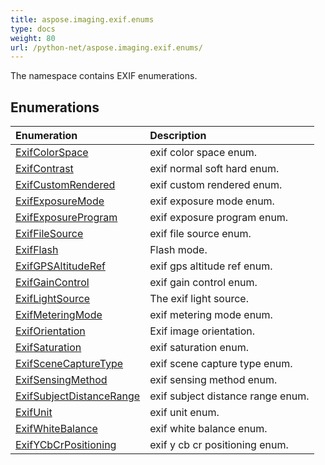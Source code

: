 ```yaml
---
title: aspose.imaging.exif.enums
type: docs
weight: 80
url: /python-net/aspose.imaging.exif.enums/
---
```



The namespace contains EXIF enumerations.

## **Enumerations**
|**Enumeration**|**Description**|
| :- | :- |
|[ExifColorSpace](/imaging/python-net/aspose.imaging.exif.enums/exifcolorspace/)|exif color space enum.|
|[ExifContrast](/imaging/python-net/aspose.imaging.exif.enums/exifcontrast/)|exif normal soft hard enum.|
|[ExifCustomRendered](/imaging/python-net/aspose.imaging.exif.enums/exifcustomrendered/)|exif custom rendered enum.|
|[ExifExposureMode](/imaging/python-net/aspose.imaging.exif.enums/exifexposuremode/)|exif exposure mode enum.|
|[ExifExposureProgram](/imaging/python-net/aspose.imaging.exif.enums/exifexposureprogram/)|exif exposure program enum.|
|[ExifFileSource](/imaging/python-net/aspose.imaging.exif.enums/exiffilesource/)|exif file source enum.|
|[ExifFlash](/imaging/python-net/aspose.imaging.exif.enums/exifflash/)|Flash mode.|
|[ExifGPSAltitudeRef](/imaging/python-net/aspose.imaging.exif.enums/exifgpsaltituderef/)|exif gps altitude ref enum.|
|[ExifGainControl](/imaging/python-net/aspose.imaging.exif.enums/exifgaincontrol/)|exif gain control enum.|
|[ExifLightSource](/imaging/python-net/aspose.imaging.exif.enums/exiflightsource/)|The exif light source.|
|[ExifMeteringMode](/imaging/python-net/aspose.imaging.exif.enums/exifmeteringmode/)|exif metering mode enum.|
|[ExifOrientation](/imaging/python-net/aspose.imaging.exif.enums/exiforientation/)|Exif image orientation.|
|[ExifSaturation](/imaging/python-net/aspose.imaging.exif.enums/exifsaturation/)|exif saturation enum.|
|[ExifSceneCaptureType](/imaging/python-net/aspose.imaging.exif.enums/exifscenecapturetype/)|exif scene capture type enum.|
|[ExifSensingMethod](/imaging/python-net/aspose.imaging.exif.enums/exifsensingmethod/)|exif sensing method enum.|
|[ExifSubjectDistanceRange](/imaging/python-net/aspose.imaging.exif.enums/exifsubjectdistancerange/)|exif subject distance range enum.|
|[ExifUnit](/imaging/python-net/aspose.imaging.exif.enums/exifunit/)|exif unit enum.|
|[ExifWhiteBalance](/imaging/python-net/aspose.imaging.exif.enums/exifwhitebalance/)|exif white balance enum.|
|[ExifYCbCrPositioning](/imaging/python-net/aspose.imaging.exif.enums/exifycbcrpositioning/)|exif y cb cr positioning enum.|
